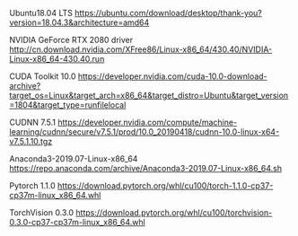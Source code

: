 Ubuntu18.04 LTS
https://ubuntu.com/download/desktop/thank-you?version=18.04.3&architecture=amd64

NVIDIA GeForce RTX 2080 driver
http://cn.download.nvidia.com/XFree86/Linux-x86_64/430.40/NVIDIA-Linux-x86_64-430.40.run

CUDA Toolkit 10.0
https://developer.nvidia.com/cuda-10.0-download-archive?target_os=Linux&target_arch=x86_64&target_distro=Ubuntu&target_version=1804&target_type=runfilelocal

CUDNN 7.5.1
https://developer.nvidia.com/compute/machine-learning/cudnn/secure/v7.5.1/prod/10.0_20190418/cudnn-10.0-linux-x64-v7.5.1.10.tgz

Anaconda3-2019.07-Linux-x86_64
https://repo.anaconda.com/archive/Anaconda3-2019.07-Linux-x86_64.sh

Pytorch 1.1.0
https://download.pytorch.org/whl/cu100/torch-1.1.0-cp37-cp37m-linux_x86_64.whl

TorchVision 0.3.0
https://download.pytorch.org/whl/cu100/torchvision-0.3.0-cp37-cp37m-linux_x86_64.whl